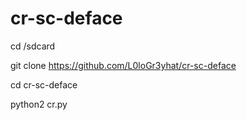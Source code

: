 # cr-sc-deface

cd /sdcard

git clone https://github.com/L0loGr3yhat/cr-sc-deface

cd cr-sc-deface

python2 cr.py
